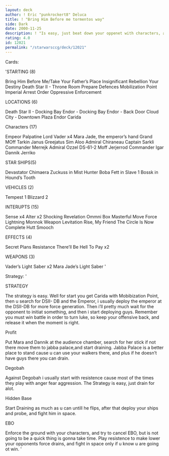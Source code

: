 ```yaml
---
layout: deck
author: ! Eric "punkrockert8" Deluca
title: ! "Bring Him Before me tormentos way"
side: Dark
date: 2000-11-25
description: ! "Is easy, just beat down your oppenet with characters, and drain, and if u have a chance turn Luke. With the characters and ships there are is easy to do it. Just don’t rush to do things."
rating: 4.0
id: 12021
permalink: "/starwarsccg/deck/12021"
---
```

Cards: 

'STARTING  (8)

Bring Him Before Me/Take Your Father’s Place
Insignificant Rebellion
Your Destiny
Death Star II - Throne Room
Prepare Defences
Mobilization Point
Imperial Arrest Order
Oppressive Enforcement

LOCATIONS (6)

Death Star II - Docking Bay
Endor - Docking Bay
Endor - Back Door
Cloud City - Downtown Plaza
Endor
Carida

Characters (17)

Empeor Palpatine
Lord Vader x4
Mara Jade, the emperor’s hand
Grand MOff Tarkin
Janus Greejatus
Sim Aloo
Admiral Chiraneau
Captain Sarkli
Commander Merrejk
Admiral Ozzel
DS-61-2
Moff Jerjerrod
Commander Igar
Dannik Jerriko

STAR SHIPS(5)

Devastator
Chimaera
Zuckuss in Mist Hunter
Boba Fett in Slave 1
Bossk in Hound’s Tooth

VEHICLES (2)

Tempest 1
Blizzard 2

INTERUPTS (15)

Sense x4
Alter x2
Shocking Revelation
Ommni Box
Masterful Move
Force Lightning
Monnok
Weapon Levitation
Rise, My Friend
The Circle Is Now Complete
Hutt Smooch

EFFECTS (4)

Secret Plans
Resistance
There’ll Be Hell To Pay x2

WEAPONS (3)

Vader’s Light Saber x2
Mara Jade’s Light Saber '

Strategy: '

STRATEGY

The strategy is easy. Well for start you get Carida with Mobibization Point, then u search for DSII- DB and the Emperor, i usually deploy the emperor at the DSII-DB for more force generation. Then i’ll pretty much wait for the opponent to initiat something, and then i start deploying guys.  Remember you must win battle in order to turn luke, so keep your offensive back, and release it when the moment is right.

Profit

Put Mara and Dannik at the audience chamber, search for her stick if not there move them to jabba palace,and start draining. Jabba Palace is a better place to stand cause u can use your walkers there, and plus if he doesn’t have guys there you can drain.

Degobah

Against Degobah i usually start with resistence cause most of the times they play with anger fear aggression. The Strategy is easy, just drain for alot.

Hidden Base

Start Draining as much as u can untill he flips, after that deploy your ships and probe, and fight him in space.

EBO

Enforce the ground with your characters, and try to cancel EBO, but is not going to be a quick thing is gonna take time.  Play resistence to make lower your opponents force drains, and fight in space only if u know u are going ot win. '
